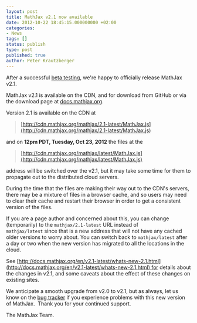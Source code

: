 ```yaml
---
layout: post
title: MathJax v2.1 now available
date: 2012-10-22 18:45:15.000000000 +02:00
categories:
- News
tags: []
status: publish
type: post
published: true
author: Peter Krautzberger
---
```


After a successful [beta testing](http://www.mathjax.org/mathjax-v2-1-beta-now-available-on-the-cdn/), we're happy to officially release MathJax v2.1.

MathJax v2.1 is available on the CDN, and for download from GitHub or via the download page at [docs.mathjax.org](http://docs.mathjax.org).

Version 2.1 is available on the CDN at

> [http://cdn.mathjax.org/mathjax/2.1-latest/MathJax.js](http://cdn.mathjax.org/mathjax/2.1-latest/MathJax.js)

and on **12pm PDT, Tuesday, Oct 23, 2012** the files at the

> [http://cdn.mathjax.org/mathjax/latest/MathJax.js](http://cdn.mathjax.org/mathjax/latest/MathJax.js)

address will be switched over the v2.1, but it may take some time for them to propagate out to the distributed cloud servers.

During the time that the files are making their way out to the CDN's servers, there may be a mixture of files in a browser cache, and so users may need to clear their cache and restart their browser in order to get a consistent version of the files.

If you are a page author and concerned about this, you can change (temporarily) to the `mathjax/2.1-latest` URL instead of `mathjax/latest` since that is a new address that will not have any cached older versions to worry about. You can switch back to `mathjax/latest` after a day or two when the new version has migrated to all the locations in the cloud.

See [http://docs.mathjax.org/en/v2.1-latest/whats-new-2.1.html](http://docs.mathjax.org/en/v2.1-latest/whats-new-2.1.html) for details about the changes in v2.1, and some caveats about the effect of these changes on existing sites.

We anticipate a smooth upgrade from v2.0 to v2.1, but as always, let us know on the [bug tracker](http://github.com/mathjax/mathjax/issues) if you experience problems with this new version of MathJax.  Thank you for your continued support.

The MathJax Team.